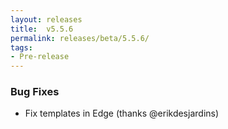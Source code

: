 ```yaml
---
layout: releases
title:  v5.5.6
permalink: releases/beta/5.5.6/
tags:
- Pre-release
---
```


### Bug Fixes

- Fix templates in Edge (thanks @erikdesjardins)
